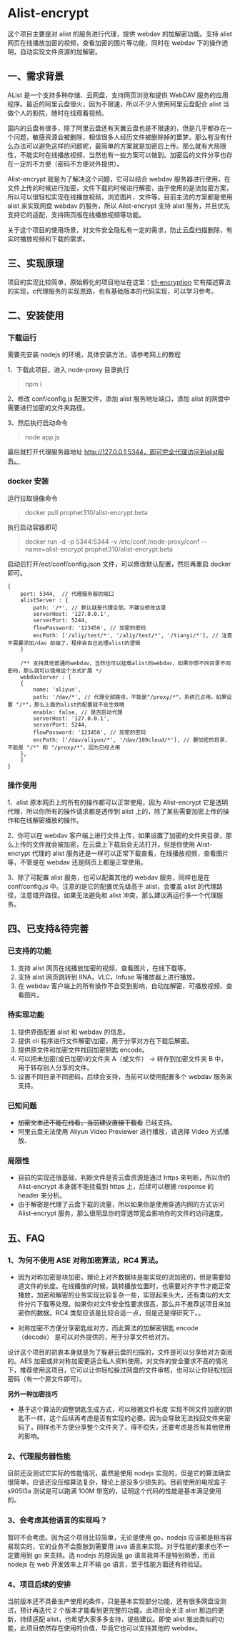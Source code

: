 # Alist-encrypt

这个项目主要是对 alist 的服务进行代理，提供 webdav 的加解密功能。支持 alist 网页在线播放加密的视频，查看加密的图片等功能，同时在 webdav 下的操作透明，自动实现文件资源的加解密。

## 一、需求背景

AList 是一个支持多种存储、云网盘，支持网页浏览和提供 WebDAV 服务的应用程序。最近的阿里云盘很火，因为不限速，所以不少人使用阿里云盘配合 alist 当做个人的影院，随时在线观看视频。

国内的云盘有很多，除了阿里云盘还有天翼云盘也是不限速的，但是几乎都存在一个问题，敏感资源会被删除，相信很多人经历文件被删除掉的噩梦。那么有没有什么办法可以避免这样的问题呢，最简单的方案就是加密后上传。那么就有大局限性，不能实时在线播放视频，当然也有一些方案可以做到。加密后的文件分享也存在一定的不方便（密码不方便对外提供）。

Alist-encrypt 就是为了解决这个问题，它可以结合 webdav 服务器进行使用，在文件上传的时候进行加密，文件下载的时候进行解密，由于使用的是流加密方案，所以可以很轻松实现在线播放视频，浏览图片、文件等。目前主流的方案都是使用 alist 来实现网盘 webdav 的服务，所以 Alist-encrypt 支持 alist 服务，并且优先支持它的适配，支持网页版在线播放视频等功能。

关于这个项目的使用场景，对文件安全隐私有一定的需求，防止云盘扫描删除，有实时播放视频和下载的需求。

## 三、实现原理

项目的实现比较简单，原始孵化的项目地址在这里：[tlf-encryption](https://github.com/traceless/tlf-encryption) 它有描述算法的实现，c代理服务的实现思路，也有基础版本的代码实现，可以学习参考。

## 二、安装使用

### 下载运行

需要先安装 nodejs 的环境，具体安装方法，请参考网上的教程

1、下载此项目，进入 node-proxy 目录执行

> npm i

2、修改 conf/config.js 配置文件，添加 alist 服务地址端口，添加 alist 的网盘中需要进行加密的文件夹路径。

3、然后执行启动命令

> node app.js

最后就打开代理服务器地址 http://127.0.0.1:5344，即可完全代理访问到alist服务。

### docker 安装

运行拉取镜像命令

> docker pull prophet310/alist-encrypt:beta

执行启动容器即可

> docker run -d -p 5344:5344 -v /etc/conf:/node-proxy/conf --name=alist-encrypt prophet310/alist-encrypt:beta

启动后打开/ect/conf/config.json 文件，可以修改默认配置，然后再重启 docker 即可。

```
{
    port: 5344,  // 代理服务器的端口
    alistServer : {
        path: '/*', // 默认就是代理全部，不建议修改这里
        serverHost: '127.0.0.1',
        serverPort: 5244,
        flowPassword: '123456', // 加密的密码
        encPath: ['/aliy/test/*', '/aliy/test/*', '/tianyi/*'], // 注意不需要添加/dav 前缀了，程序会自己处理alist的逻辑
    }

    /** 支持其他普通的webdav，当然也可以挂载alist的webdav，如果你想不同目录不同密码，那么就可以使用这个方式扩展 */
    webdavServer : [
    {
        name: 'aliyun',
        path: '/dav/*', // 代理全部路径，不能是"/proxy/*"，系统已占用。如果设置 "/*"，那么上面的alist的配置就不会生效哦
        enable: false, // 是否启动代理
        serverHost: '127.0.0.1',
        serverPort: 5244,
        flowPassword: '123456', // 加密的密码
        encPath: ['/dav/aliyun/*', '/dav/189cloud/*'], // 要加密的目录，不能是 "/*" 和 "/proxy/*"，因为已经占用
    },
    ]
}
```

### 操作使用

1、alist 原本网页上的所有的操作都可以正常使用，因为 Alist-encrypt 它是透明代理，所以你所有的操作请求都是透传到 alist 上的，除了某些需要加密上传的操作和在线解密播放的操作。

2、你可以在 webdav 客户端上进行文件上传，如果设置了加密的文件夹目录，那么上传的文件就会被加密，在云盘上下载后会无法打开。但是你使用 Alist-encrypt 代理的 alist 服务还是一样可以正常下载查看，在线播放视频，查看图片等，不管是在 webdav 还是网页上都是正常使用。

3、除了可配置 alist 服务，也可以配置其他的 webdav 服务，同样也是在 conf/config.js 中。注意的是它的配置优先级高于 alist，会覆盖 alist 的代理路径，注意错开路径。如果无法避免和 alist 冲突，那么建议再运行多一个代理服务。

## 四、已支持&待完善

### 已支持的功能

1. 支持 alist 网页在线播放加密的视频，查看图片，在线下载等。
2. 支持 alist 网页跳转到 IINA，VLC，Infuse 等播放器上进行播放。
3. 在 webdav 客户端上的所有操作不会受到影响，自动加解密，可播放视频、查看图片。

### 待实现功能

1. 提供界面配置 alist 和 webdav 的信息。
2. 提供 cli 程序进行文件解密\加密，用于分享对方在下载后解密。
3. 提供原文件和加密文件找回加密钥匙 encode。
4. 可以把未加密(或已加密)的文件夹 A（或文件） -> 转存到加密文件夹 B 中，用于转存别人分享的文件。
5. 设置不同目录不同密码，后续会支持，当前可以使用配置多个 webdav 服务来支持。

### 已知问题

- ~~加密文本还不能在线看，当前建议直接下载看~~ 已经支持。
- 阿里云盘无法使用 Aliyun Video Previewer 进行播放，请选择 Video 方式播放、

### 局限性

- 目前的实现还很基础，判断文件是否云盘资源是通过 https 来判断，所以你的 Alist-encrypt 本身就不能挂载到 https 上，后续可以根据 response 的 header 来分析。
- 由于解密是代理了云盘下载的流量，所以如果你是使用穿透内网的方式访问 Alist-encrypt 服务，那么很明显你的穿透带宽会影响你的文件的访问速度。

## 五、FAQ

### 1、为何不使用 ASE 对称加密算法，RC4 算法。

- 因为对称加密是块加密，理论上对齐数据块是能实现的流加密的，但是需要知道文件的长度。在线播放的时候，跳转播放位置时，也需要对齐字节才能正常播放，加密和解密的业务实现比较复杂一些，实现起来头大，还有类似的大文件分片下载等处理。如果你对文件安全性要求很高，那么并不推荐这项目来加密你的数据。RC4 类型应该是比较合适一点，但是还是得研究下。。

- 对称加密不方便分享密匙给对方，而此算法的加解密钥匙 encode（decode） 是可以对外提供的，用于分享文件给对方。

设计这个项目的初衷本身就是为了躲避云盘的扫描的，文件是可以分享给对方查阅的。AES 加密或非对称加密更适合私人资料使用。对文件的安全要求不高的情况下，推荐使用这项目，它可以让你轻松躲过网盘的文件审核，也可以让你轻松找回密码（有一个原文件即可）。

**另外一种加密技巧**

- 基于这个算法的调整钥匙生成方式，可以根据文件长度 实现不同文件加密的钥匙不一样，这个后续再考虑是否有实现的必要。因为会导致无法找回文件夹密码了，同样也不方便分享整个文件夹了，得不偿失，还要考虑是否有其他使用的影响。

### 2、代理服务器性能

目前还没测试它实际的性能情况，虽然是使用 nodejs 实现的，但是它的算法确实很简单，应该还没压缩算法复杂，理论上是没多少损失的。目前使用的电视盒子 s905l3a 测试是可以跑满 100M 带宽的，证明这个代码的性能是基本满足使用的。

### 3、会考虑其他语言的实现吗？

暂时不会考虑。因为这个项目比较简单，无论是使用 go，nodejs 应该都是相当容易现实的，它的业务不会膨胀到需要用 java 语言来实现。对于性能的要求也不一定要用到 go 来支持。选 nodejs 的原因是 go 语言我并不是特别熟悉，而且 nodejs 在 web 开发效率上并不输 go 语言，至于性能方面还有待验证。

### 4、项目后续的安排

当前版本还不具备生产使用的条件，只是基本实现部分功能，还有很多网盘没测试，预计再迭代 2 个版本才能看到更完整的功能。此项目会关注 alist 那边的更新，持续适配 alist，也希望大家多多支持，提些建议。即使 alist 推出类似的功能，此项目依然存在使用的价值，毕竟它也可以支持其他的 webdav。
